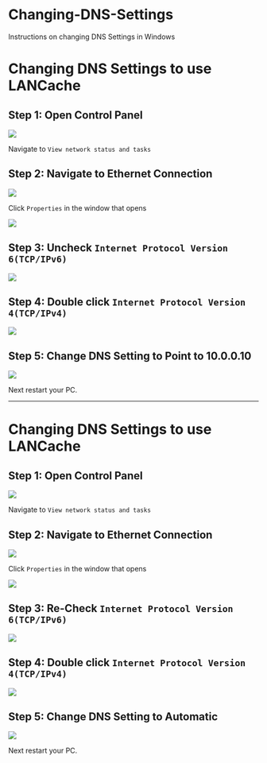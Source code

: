 # Changing-DNS-Settings
Instructions on changing DNS Settings in Windows

# Changing DNS Settings to use LANCache

## Step 1: Open Control Panel
<img src="assets/Capture1.PNG"/>

Navigate to `View network status and tasks`

## Step 2: Navigate to Ethernet Connection
<img src="assets/Capture2.PNG"/>

Click `Properties` in the window that opens

<img src="assets/Capture3.PNG"/>

## Step 3: Uncheck `Internet Protocol Version 6(TCP/IPv6)`
<img src="assets/Capture4.PNG"/>

## Step 4: Double click `Internet Protocol Version 4(TCP/IPv4)`
<img src="assets/Capture5.PNG"/>

## Step 5: Change DNS Setting to Point to 10.0.0.10
<img src="assets/Capture6.PNG"/>

Next restart your PC.

---

# Changing DNS Settings to use LANCache

## Step 1: Open Control Panel
<img src="assets/Capture1.PNG"/>

Navigate to `View network status and tasks`

## Step 2: Navigate to Ethernet Connection
<img src="assets/Capture2.PNG"/>

Click `Properties` in the window that opens

<img src="assets/Capture3.PNG"/>

## Step 3: Re-Check `Internet Protocol Version 6(TCP/IPv6)`
<img src="assets/Capture8.PNG"/>

## Step 4: Double click `Internet Protocol Version 4(TCP/IPv4)`
<img src="assets/Capture5.PNG"/>

## Step 5: Change DNS Setting to Automatic
<img src="assets/Capture7.PNG"/>

Next restart your PC.
